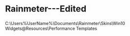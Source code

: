 # Rainmeter---Edited

###
C:\Users\%UserName%\Documents\Rainmeter\Skins\Win10 Widgets\@Resources\Performance Templates

###
